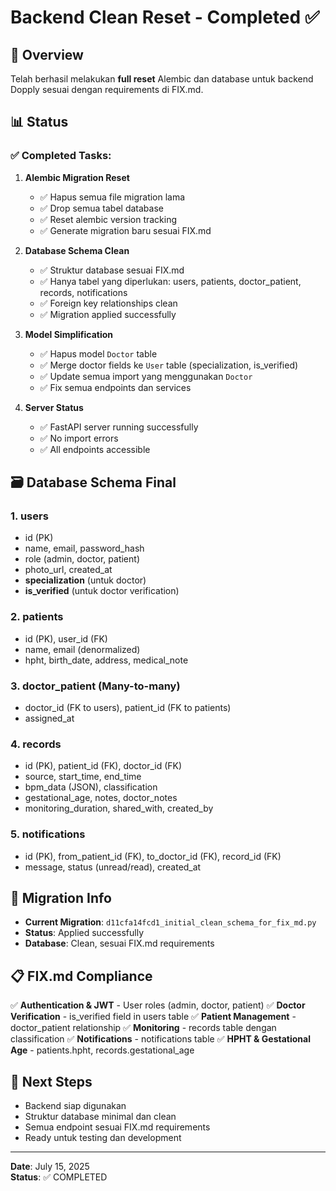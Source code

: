 # Backend Clean Reset - Completed ✅

## 🎯 Overview
Telah berhasil melakukan **full reset** Alembic dan database untuk backend Dopply sesuai dengan requirements di FIX.md.

## 📊 Status

### ✅ Completed Tasks:
1. **Alembic Migration Reset**
   - ✅ Hapus semua file migration lama
   - ✅ Drop semua tabel database
   - ✅ Reset alembic version tracking
   - ✅ Generate migration baru sesuai FIX.md

2. **Database Schema Clean**
   - ✅ Struktur database sesuai FIX.md
   - ✅ Hanya tabel yang diperlukan: users, patients, doctor_patient, records, notifications
   - ✅ Foreign key relationships clean
   - ✅ Migration applied successfully

3. **Model Simplification**
   - ✅ Hapus model `Doctor` table
   - ✅ Merge doctor fields ke `User` table (specialization, is_verified)
   - ✅ Update semua import yang menggunakan `Doctor`
   - ✅ Fix semua endpoints dan services

4. **Server Status**
   - ✅ FastAPI server running successfully
   - ✅ No import errors
   - ✅ All endpoints accessible

## 🗃️ Database Schema Final

### 1. users
- id (PK)
- name, email, password_hash
- role (admin, doctor, patient)
- photo_url, created_at
- **specialization** (untuk doctor)
- **is_verified** (untuk doctor verification)

### 2. patients
- id (PK), user_id (FK)
- name, email (denormalized)
- hpht, birth_date, address, medical_note

### 3. doctor_patient (Many-to-many)
- doctor_id (FK to users), patient_id (FK to patients)
- assigned_at

### 4. records
- id (PK), patient_id (FK), doctor_id (FK)
- source, start_time, end_time
- bpm_data (JSON), classification
- gestational_age, notes, doctor_notes
- monitoring_duration, shared_with, created_by

### 5. notifications
- id (PK), from_patient_id (FK), to_doctor_id (FK), record_id (FK)
- message, status (unread/read), created_at

## 🔄 Migration Info
- **Current Migration**: `d11cfa14fcd1_initial_clean_schema_for_fix_md.py`
- **Status**: Applied successfully
- **Database**: Clean, sesuai FIX.md requirements

## 📋 FIX.md Compliance
✅ **Authentication & JWT** - User roles (admin, doctor, patient)
✅ **Doctor Verification** - is_verified field in users table
✅ **Patient Management** - doctor_patient relationship
✅ **Monitoring** - records table dengan classification
✅ **Notifications** - notifications table
✅ **HPHT & Gestational Age** - patients.hpht, records.gestational_age

## 🚀 Next Steps
- Backend siap digunakan
- Struktur database minimal dan clean
- Semua endpoint sesuai FIX.md requirements
- Ready untuk testing dan development

---
**Date**: July 15, 2025  
**Status**: ✅ COMPLETED
